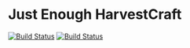 # Just Enough HarvestCraft
[![Build Status](https://ci.pearx.ru/job/pearxteam/job/jehc/job/1.12-master/badge/icon?subject=1.12)](https://ci.pearx.ru/job/pearxteam/job/jehc/job/1.12-master/)
[![Build Status](https://ci.pearx.ru/job/pearxteam/job/jehc/job/1.12-develop/badge/icon?subject=1.12-develop)](https://ci.pearx.ru/job/pearxteam/job/jehc/job/1.12-develop/)